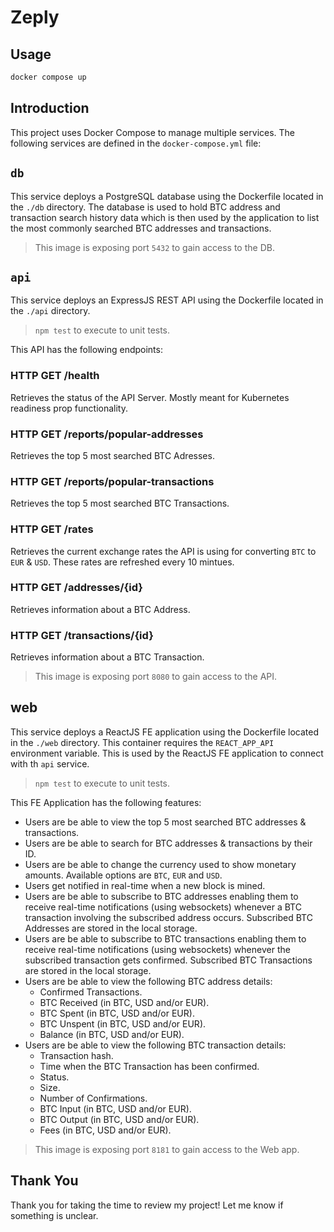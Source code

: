 # Zeply

## Usage

```bash
docker compose up
```

## Introduction

This project uses Docker Compose to manage multiple services. The following services are defined in the `docker-compose.yml` file:

## `db`

This service deploys a PostgreSQL database using the Dockerfile located in the `./db` directory. The database is used to hold BTC address and transaction search history data which is then used by the application to list the most commonly searched BTC addresses and transactions.

> This image is exposing port `5432` to gain access to the DB.

## `api`

This service deploys an ExpressJS REST API using the Dockerfile located in the `./api` directory.

> `npm test` to execute to unit tests.

This API has the following endpoints:

### HTTP GET /health

Retrieves the status of the API Server. Mostly meant for Kubernetes readiness prop functionality.

### HTTP GET /reports/popular-addresses

Retrieves the top 5 most searched BTC Adresses.

### HTTP GET /reports/popular-transactions

Retrieves the top 5 most searched BTC Transactions.

### HTTP GET /rates

Retrieves the current exchange rates the API is using for converting `BTC` to `EUR` & `USD`. These rates are refreshed every 10 mintues.

### HTTP GET /addresses/{id}

Retrieves information about a BTC Address.

### HTTP GET /transactions/{id}

Retrieves information about a BTC Transaction.

> This image is exposing port `8080` to gain access to the API.

## web

This service deploys a ReactJS FE application using the Dockerfile located in the `./web` directory. This container requires the `REACT_APP_API` environment variable. This is used by the ReactJS FE application to connect with th `api` service.

> `npm test` to execute to unit tests.

This FE Application has the following features:

- Users are be able to view the top 5 most searched BTC addresses & transactions.
- Users are be able to search for BTC addresses & transactions by their ID.
- Users are be able to change the currency used to show monetary amounts. Available options are `BTC`, `EUR` and `USD`.
- Users get notified in real-time when a new block is mined.
- Users are be able to subscribe to BTC addresses enabling them to receive real-time notifications (using websockets) whenever a BTC transaction involving the subscribed address occurs. Subscribed BTC Addresses are stored in the local storage.
- Users are be able to subscribe to BTC transactions enabling them to receive real-time notifications (using websockets) whenever the subscribed transaction gets confirmed. Subscribed BTC Transactions are stored in the local storage.
- Users are be able to view the following BTC address details:
  - Confirmed Transactions.
  - BTC Received (in BTC, USD and/or EUR).
  - BTC Spent (in BTC, USD and/or EUR).
  - BTC Unspent (in BTC, USD and/or EUR).
  - Balance (in BTC, USD and/or EUR).
- Users are be able to view the following BTC transaction details:
  - Transaction hash.
  - Time when the BTC Transaction has been confirmed.
  - Status.
  - Size.
  - Number of Confirmations.
  - BTC Input (in BTC, USD and/or EUR).
  - BTC Output (in BTC, USD and/or EUR).
  - Fees (in BTC, USD and/or EUR).

> This image is exposing port `8181` to gain access to the Web app.

## Thank You

Thank you for taking the time to review my project! Let me know if something is unclear.

